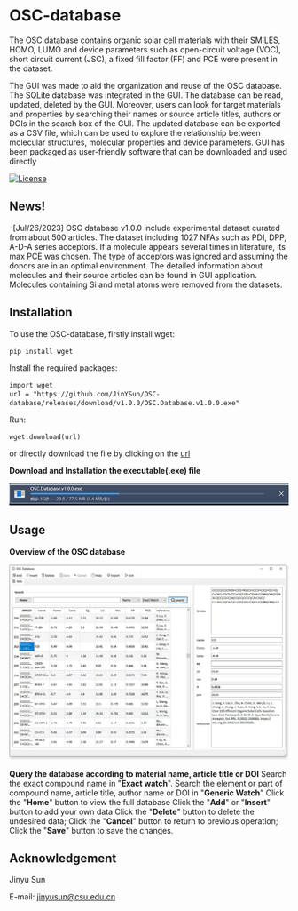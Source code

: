# OSC-database

The OSC database contains  organic solar cell materials with their SMILES, HOMO, LUMO and device parameters such as open-circuit voltage (VOC), short circuit current (JSC), a fixed fill factor (FF) and PCE were present in the dataset.

The GUI was made to aid the organization and reuse of the OSC database. The SQLite database was integrated in the GUI. The database can be read, updated, deleted by the GUI. Moreover, users can look for target materials and properties by searching their names or source article titles, authors or DOIs in the search box of the GUI. The updated database can be exported as a CSV file, which can be used to explore the relationship between molecular structures, molecular properties and device parameters. GUI has been packaged as user-friendly software that can be downloaded and used directly

[![License](http://img.shields.io/:license-mit-blue.svg?style=flat-square)](https://github.com/JinYSun/OSC-database/blob/main/LICENSE)



## News!

-[Jul/26/2023] OSC database v1.0.0 include experimental dataset  curated from about 500 articles. The dataset including 1027 NFAs such as PDI, DPP, A-D-A series acceptors. If a molecule appears several times in literature, its max PCE was chosen. The type of acceptors was ignored and assuming the donors are in an optimal environment. The detailed information about molecules and their source articles can be found in GUI application. Molecules containing Si and metal atoms were removed from the datasets. 

## Installation

To use the OSC-database, firstly install wget: 
```
pip install wget
```

Install the required packages: 
```
import wget
url = "https://github.com/JinYSun/OSC-database/releases/download/v1.0.0/OSC.Database.v1.0.0.exe"

```

Run: 
```
wget.download(url)
```

or directly download the file by clicking on the [url](https://github.com/JinYSun/OSC-database/releases/download/v1.0.0/OSC.Database.v1.0.0.exe)



**Download and Installation the executable(.exe) file**

![download](Fig\download.png)



## Usage

**Overview of the OSC database**

![overview](Fig\overview.jpg)

**Query the database according to material name, article title or DOI** 
Search the exact compound name in "**Exact watch**".
Search the element or part of compound name, article title, author name or DOI in "**Generic Watch**"
Click the "**Home**" button to view the full database
Click the "**Add**" or "**Insert**" button to add your own data 
Click the "**Delete**" button to delete the undesired data; 
Click the "**Cancel**" button to return to previous operation; 
Click the "**Save**" button to save the changes.

## Acknowledgement

Jinyu Sun

E-mail: jinyusun@csu.edu.cn

